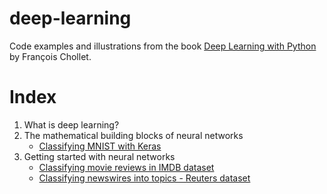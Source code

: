 # deep-learning
Code examples and illustrations from the book [Deep Learning with Python](https://www.manning.com/books/deep-learning-with-python) by François Chollet.

# Index
1. What is deep learning?
2. The mathematical building blocks of neural networks
    - [Classifying MNIST with Keras](mnist.py)
3. Getting started with neural networks
    - [Classifying movie reviews in IMDB dataset](imdb.py)
    - [Classifying newswires into topics - Reuters dataset](reuters.py)
